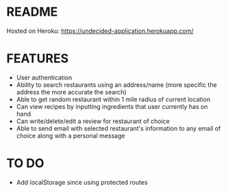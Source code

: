 # README

Hosted on Heroku: https://undecided-application.herokuapp.com/

# FEATURES

- User authentication
- Ability to search restaurants using an address/name (more specific the address the more accurate the search)
- Able to get random restaurant within 1 mile radius of current location
- Can view recipes by inputting ingredients that user currently has on hand
- Can write/delete/edit a review for restaurant of choice
- Able to send email with selected restaurant's information to any email of choice along with a personal message

# TO DO
- Add localStorage since using protected routes
